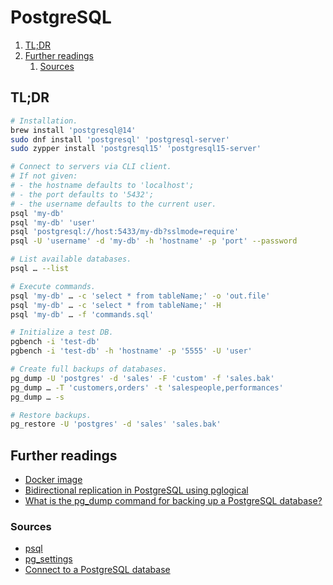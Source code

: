 # PostgreSQL

1. [TL;DR](#tldr)
1. [Further readings](#further-readings)
   1. [Sources](#sources)

## TL;DR

```sh
# Installation.
brew install 'postgresql@14'
sudo dnf install 'postgresql' 'postgresql-server'
sudo zypper install 'postgresql15' 'postgresql15-server'
```

```sh
# Connect to servers via CLI client.
# If not given:
# - the hostname defaults to 'localhost';
# - the port defaults to '5432';
# - the username defaults to the current user.
psql 'my-db'
psql 'my-db' 'user'
psql 'postgresql://host:5433/my-db?sslmode=require'
psql -U 'username' -d 'my-db' -h 'hostname' -p 'port' --password

# List available databases.
psql … --list

# Execute commands.
psql 'my-db' … -c 'select * from tableName;' -o 'out.file'
psql 'my-db' … -c 'select * from tableName;' -H
psql 'my-db' … -f 'commands.sql'

# Initialize a test DB.
pgbench -i 'test-db'
pgbench -i 'test-db' -h 'hostname' -p '5555' -U 'user'

# Create full backups of databases.
pg_dump -U 'postgres' -d 'sales' -F 'custom' -f 'sales.bak'
pg_dump … -T 'customers,orders' -t 'salespeople,performances'
pg_dump … -s

# Restore backups.
pg_restore -U 'postgres' -d 'sales' 'sales.bak'
```

## Further readings

- [Docker image]
- [Bidirectional replication in PostgreSQL using pglogical]
- [What is the pg_dump command for backing up a PostgreSQL database?]

### Sources

- [psql]
- [pg_settings]
- [Connect to a PostgreSQL database]

<!--
  Reference
  ═╬═Time══
  -->

<!-- Upstream -->
[docker image]: https://github.com/docker-library/docs/blob/master/postgres/README.md
[psql]: https://www.postgresql.org/docs/current/app-psql.html
[pg_settings]: https://www.postgresql.org/docs/current/view-pg-settings.html

<!-- Others -->
[connect to a postgresql database]: https://www.postgresqltutorial.com/connect-to-postgresql-database/
[bidirectional replication in postgresql using pglogical]: https://www.jamesarmes.com/2023/03/bidirectional-replication-postgresql-pglogical.html
[what is the pg_dump command for backing up a postgresql database?]: https://www.linkedin.com/advice/3/what-pgdump-command-backing-up-postgresql-ke2ef

